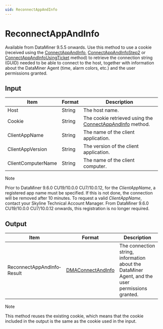 ```yaml
---
uid: ReconnectAppAndInfo
---
```


# ReconnectAppAndInfo

Available from DataMiner 9.5.5 onwards. Use this method to use a cookie (received using the [ConnectAppAndInfo](xref:ConnectAppAndInfo), [ConnectAppAndInfoStep2](xref:ConnectAppAndInfoStep2) or [ConnectAppAndInfoUsingTicket](xref:ConnectAppAndInfoUsingTicket) method) to retrieve the connection string (GUID) needed to be able to connect to the host, together with information about the DataMiner Agent (time, alarm colors, etc.) and the user permissions granted.

## Input

| Item | Format | Description |
|--|--|--|
| Host | String | The host name. |
| Cookie | String | The cookie retrieved using the [ConnectAppAndInfo](xref:ConnectAppAndInfo) method. |
| ClientAppName | String | The name of the client application. |
| ClientAppVersion | String | The version of the client application. |
| ClientComputerName | String | The name of the client computer. |

> [!NOTE]
> Prior to DataMiner 9.6.0 CU19/10.0.0 CU7/10.0.12, for the *ClientAppName*, a registered app name must be specified. If this is not done, the connection will be removed after 10 minutes. To request a valid *ClientAppName*, contact your Skyline Technical Account Manager. From DataMiner 9.6.0 CU19/10.0.0 CU7/10.0.12 onwards, this registration is no longer required.

## Output

| Item | Format | Description |
|--|--|--|
| ReconnectAppAndInfo­Result | [DMAConnectAndInfo](xref:DMAConnectAndInfo) | The connection string, information about the DataMiner Agent, and the user permissions granted. |

> [!NOTE]
> This method reuses the existing cookie, which means that the cookie included in the output is the same as the cookie used in the input.
